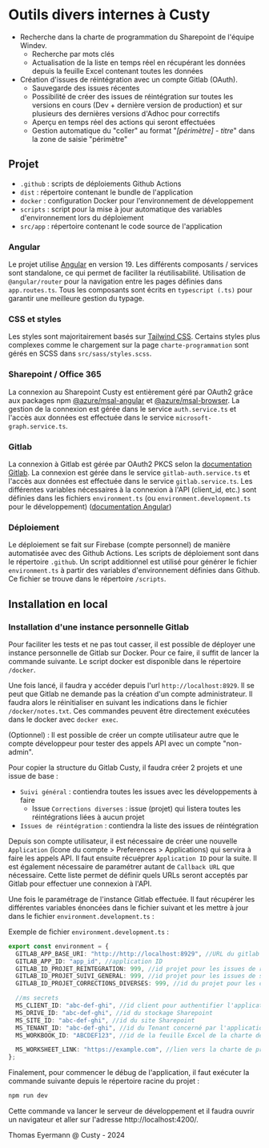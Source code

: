 # Outils divers internes à Custy

- Recherche dans la charte de programmation du Sharepoint de l'équipe Windev.
  - Recherche par mots clés
  - Actualisation de la liste en temps réel en récupérant les données depuis la feuille Excel contenant toutes les données
- Création d'issues de réintégration avec un compte Gitlab (OAuth).
  - Sauvegarde des issues récentes
  - Possibilité de créer des issues de réintégration sur toutes les versions en cours (Dev + dernière version de production) et sur plusieurs des dernières versions d'Adhoc pour correctifs
  - Aperçu en temps réel des actions qui seront effectuées
  - Gestion automatique du "coller" au format "_[périmètre] - titre_" dans la zone de saisie "périmètre"

## Projet

- `.github` : scripts de déploiements Github Actions
- `dist` : répertoire contenant le bundle de l'application
- `docker` : configuration Docker pour l'environnement de développement
- `scripts` : script pour la mise à jour automatique des variables d'environnement lors du déploiement
- `src/app` : répertoire contenant le code source de l'application

### Angular

Le projet utilise [Angular](https://angular.dev/) en version 19. Les différents composants / services sont standalone, ce qui permet de faciliter la réutilisabilité. Utilisation de `@angular/router` pour la navigation entre les pages définies dans `app.routes.ts`. Tous les composants sont écrits en `typescript (.ts)` pour garantir une meilleure gestion du typage.

### CSS et styles

Les styles sont majoritairement basés sur [Tailwind CSS](https://tailwindcss.com/). Certains styles plus complexes comme le chargement sur la page `charte-programmation` sont gérés en SCSS dans `src/sass/styles.scss`.

### Sharepoint / Office 365

La connexion au Sharepoint Custy est entièrement géré par OAuth2 grâce aux packages npm [@azure/msal-angular](https://github.com/AzureAD/microsoft-authentication-library-for-js/tree/dev/lib/msal-angular) et [@azure/msal-browser](https://www.npmjs.com/package/%40azure/msal-browser). La gestion de la connexion est gérée dans le service `auth.service.ts` et l'accès aux données est effectuée dans le service `microsoft-graph.service.ts`.

### Gitlab

La connexion à Gitlab est gérée par OAuth2 PKCS selon la [documentation Gitlab](https://docs.gitlab.com/ee/api/oauth2.html#authorization-code-with-proof-key-for-code-exchange-pkce). La connexion est gérée dans le service `gitlab-auth.service.ts` et l'accès aux données est effectuée dans le service `gitlab.service.ts`. Les différentes variables nécessaires à la connexion à l'API (client_id, etc.) sont définies dans les fichiers `environment.ts` (ou `environment.development.ts` pour le développement) ([documentation Angular](https://angular.dev/tools/cli/environments))

### Déploiement

Le déploiement se fait sur Firebase (compte personnel) de manière automatisée avec des Github Actions. Les scripts de déploiement sont dans le répertoire `.github`. Un script additionnel est utilisé pour générer le fichier `environment.ts` à partir des variables d'environnement définies dans Github. Ce fichier se trouve dans le répertoire `/scripts`.

## Installation en local

### Installation d'une instance personnelle Gitlab

Pour faciliter les tests et ne pas tout casser, il est possible de déployer une instance personnelle de Gitlab sur Docker. Pour ce faire, il suffit de lancer la commande suivante. Le script docker est disponible dans le répertoire `/docker`.

Une fois lancé, il faudra y accéder depuis l'url `http://localhost:8929`. Il se peut que Gitlab ne demande pas la création d'un compte administrateur. Il faudra alors le réinitialiser en suivant les indications dans le fichier `/docker/notes.txt`. Ces commandes peuvent être directement exécutées dans le docker avec `docker exec`.

(Optionnel) : Il est possible de créer un compte utilisateur autre que le compte développeur pour tester des appels API avec un compte "non-admin".

Pour copier la structure du Gitlab Custy, il faudra créer 2 projets et une issue de base :

- `Suivi général` : contiendra toutes les issues avec les développements à faire
  - Issue `Corrections diverses` : issue (projet) qui listera toutes les réintégrations liées à aucun projet
- `Issues de réintégration` : contiendra la liste des issues de réintégration

Depuis son compte utilisateur, il est nécessaire de créer une nouvelle `Application` (îcone du compte > Preferences > Applications) qui servira à faire les appels API. Il faut ensuite récuéprer `Application ID` pour la suite. Il est également nécessaire de paramétrer autant de `Callback URL` que nécessaire. Cette liste permet de définir quels URLs seront acceptés par Gitlab pour effectuer une connexion à l'API.

Une fois le paramétrage de l'instance Gitlab effectuée. Il faut récupérer les différentes variables énoncées dans le fichier suivant et les mettre à jour dans le fichier `environment.development.ts` :

Exemple de fichier `environment.development.ts` :

```typescript
export const environment = {
  GITLAB_APP_BASE_URI: "http://http://localhost:8929", //URL du gitlab
  GITLAB_APP_ID: "app_id", //application ID
  GITLAB_ID_PROJET_REINTEGRATION: 999, //id projet pour les issues de réintégration
  GITLAB_ID_PROJET_SUIVI_GENERAL: 999, //id projet pour les issues de suivi général
  GITLAB_ID_PROJET_CORRECTIONS_DIVERSES: 999, //id du projet pour les corrections diverses

  //ms secrets
  MS_CLIENT_ID: "abc-def-ghi", //id client pour authentifier l'application Entra
  MS_DRIVE_ID: "abc-def-ghi", //id du stockage Sharepoint
  MS_SITE_ID: "abc-def-ghi", //id du site Sharepoint
  MS_TENANT_ID: "abc-def-ghi", //id du Tenant concerné par l'application
  MS_WORKBOOK_ID: "ABCDEF123", //id de la feuille Excel de la charte de programmation sur le Sharepoint

  MS_WORKSHEET_LINK: "https://example.com", //lien vers la charte de programmation Excel
};
```

Finalement, pour commencer le débug de l'application, il faut exécuter la commande suivante depuis le répertoire racine du projet :

```bash
npm run dev
```

Cette commande va lancer le serveur de développement et il faudra ouvrir un navigateur et aller sur l'adresse http://localhost:4200/.

Thomas Eyermann @ Custy - 2024
